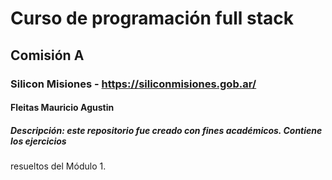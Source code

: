# Curso de programación full stack #

## Comisión A 

### Silicon Misiones - https://siliconmisiones.gob.ar/

#### Fleitas Mauricio Agustin 

##### Descripción: este repositorio fue creado con fines académicos. Contiene los ejercicios
resueltos del Módulo 1.
